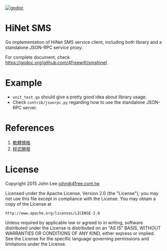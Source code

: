 [![godoc](https://godoc.org/github.com/4freewifi/smshinet?status.svg)](https://godoc.org/github.com/4freewifi/smshinet)


# HiNet SMS

Go implementation of HiNet SMS service client, including both library
and a standalone JSON-RPC service proxy.

For complete document, check
https://godoc.org/github.com/4freewifi/smshinet .

# Example

* `unit_test.go` should give a pretty good idea about library usage.
* Check `contrib/jsonrpc.py` regarding how to use the standalone
  JSON-RPC server.

# References

1. [軟體規格](https://sms.hinet.net/new/sent_software.htm)
2. [程式開發](https://sms.hinet.net/new/sent_program.htm)

# License

Copyright 2015 John Lee <john@4free.com.tw>

Licensed under the Apache License, Version 2.0 (the "License");
you may not use this file except in compliance with the License.
You may obtain a copy of the License at

    http://www.apache.org/licenses/LICENSE-2.0

Unless required by applicable law or agreed to in writing, software
distributed under the License is distributed on an "AS IS" BASIS,
WITHOUT WARRANTIES OR CONDITIONS OF ANY KIND, either express or implied.
See the License for the specific language governing permissions and
limitations under the License.

